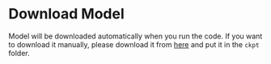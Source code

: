 # Download Model

Model will be downloaded automatically when you run the code. If you want to download it manually, please download it from [here](https://docsaidlab.com/s/CA5XndYSMj2Cp2B) and put it in the `ckpt` folder.
